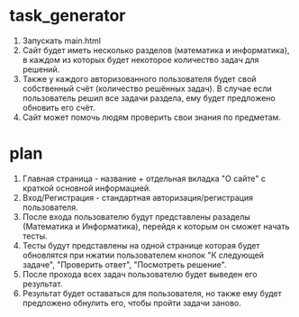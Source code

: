 # task_generator
1) Запускать main.html
2) Сайт будет иметь несколько разделов (математика и информатика), в каждом из которых будет некоторое количество задач для решений.
3) Также у каждого авторизованного пользователя  будет свой собственный счёт (количество решённых задач). В случае если пользователь решил все задачи раздела, ему будет предложено обновить его счёт.
4) Сайт может помочь людям проверить свои знания по предметам.

# plan
1) Главная страница - название + отдельная вкладка "О сайте" с краткой основной информацией.
2) Вход/Регистрация - стандартная авторизация/регистрация пользователя.
3) После входа пользователю будут представлены разаделы (Математика и Информатика), перейдя к которым он сможет начать тесты.
4) Тесты будут представлены на одной странице которая будет обновлятся при нжатии пользователем кнопок "К следующей задаче", "Проверить ответ", "Посмотреть решение".
5) После прохода всех задач пользователю будет выведен его результат.
6) Результат будет оставаться для пользователя, но также ему будет предложено обнулить его, чтобы пройти задачи заново.
